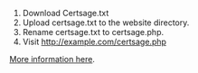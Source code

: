 1. Download Certsage.txt
1. Upload certsage.txt to the website directory.
1. Rename certsage.txt to certsage.php.
1. Visit http://example.com/certsage.php

[More information here](https://community.letsencrypt.org/t/certsage-acme-client-version-1-4-0-easy-webpage-interface-optimized-for-cpanel-no-commands-to-type-root-not-required/188070).

